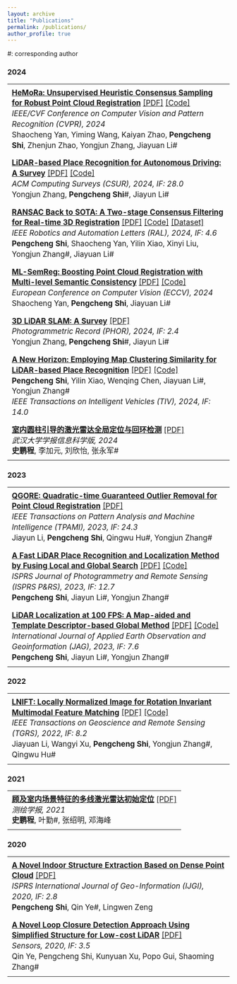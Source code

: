 ```yaml
---
layout: archive
title: "Publications"
permalink: /publications/
author_profile: true
---
```

<style>
  .pub-entry {
    padding: 8px 10px;
    width: 100%;
    vertical-align: middle;
    font-size: 17px;
    border: none;
    line-height: 1.4;
  }
</style>

\#: corresponding author

### 2024
<table style="width:100%; border-collapse: collapse; border: none; border-spacing: 0px; margin:auto;">
  <tr>
    <td class="pub-entry">
      <strong><a href="https://openaccess.thecvf.com/content/CVPR2025/html/Yan_HeMoRa_Unsupervised_Heuristic_Consensus_Sampling_for_Robust_Point_Cloud_Registration_CVPR_2025_paper.html">HeMoRa: Unsupervised Heuristic Consensus Sampling for Robust Point Cloud Registration</a></strong> 
      <a href="https://openaccess.thecvf.com/content/CVPR2025/html/Yan_HeMoRa_Unsupervised_Heuristic_Consensus_Sampling_for_Robust_Point_Cloud_Registration_CVPR_2025_paper.html">[PDF]</a> 
      <a href="https://github.com/Laka-3DV/HeMoRa">[Code]</a>
      <br>
      <em>IEEE/CVF Conference on Computer Vision and Pattern Recognition (CVPR), 2024</em>
      <br>
      Shaocheng Yan, Yiming Wang, Kaiyan Zhao, <strong>Pengcheng Shi</strong>, Zhenjun Zhao, Yongjun Zhang, Jiayuan Li#
    </td>
  </tr>

  <tr>
    <td class="pub-entry">
      <strong><a href="https://dl.acm.org/doi/10.1145/3707446">LiDAR-based Place Recognition for Autonomous Driving: A Survey</a></strong> 
      <a href="https://dl.acm.org/doi/10.1145/3707446">[PDF]</a> 
      <a href="https://github.com/ShiPC-AI/LPR-Survey">[Code]</a>
      <br>
      <em>ACM Computing Surveys (CSUR), 2024, IF: 28.0</em>
      <br>
      Yongjun Zhang, <strong>Pengcheng Shi</strong>#, Jiayun Li#
    </td>
  </tr>

  <tr>
    <td class="pub-entry">
      <strong><a href="https://ieeexplore.ieee.org/document/10758239">RANSAC Back to SOTA: A Two-stage Consensus Filtering for Real-time 3D Registration</a></strong>
      <a href="https://ieeexplore.ieee.org/document/10758239">[PDF]</a>
      <a href="https://github.com/ShiPC-AI/TCF">[Code]</a>
      <a href="https://drive.google.com/drive/folders/1uKN2pqymFc85tY13Cw7kUNop7uQOEOSB">[Dataset]</a> 
      <br>
      <em>IEEE Robotics and Automation Letters (RAL), 2024, IF: 4.6</em>
      <br>
      <strong>Pengcheng Shi</strong>, Shaocheng Yan, Yilin Xiao, Xinyi Liu, Yongjun Zhang#, Jiayuan Li#
    </td>
  </tr>

  <tr>
    <td class="pub-entry">
      <strong><a href="https://link.springer.com/chapter/10.1007/978-3-031-72784-9_2">ML-SemReg: Boosting Point Cloud Registration with Multi-level Semantic Consistency</a></strong>
      <a href="https://link.springer.com/chapter/10.1007/978-3-031-72784-9_2">[PDF]</a>
      <a href="https://github.com/Laka-3DV/ML-SemReg">[Code]</a>
      <br>
      <em>European Conference on Computer Vision (ECCV), 2024</em>
      <br>
      Shaocheng Yan, <strong>Pengcheng Shi</strong>, Jiayuan Li#
      <br>
    </td>
  </tr>

  <tr>
    <td class="pub-entry">
      <strong><a href="https://onlinelibrary.wiley.com/doi/full/10.1111/phor.12497">3D LiDAR SLAM: A Survey</a></strong> <a href="https://onlinelibrary.wiley.com/doi/full/10.1111/phor.12497">[PDF]</a>
      <br>
      <em>Photogrammetric Record (PHOR), 2024, IF: 2.4</em> 
      <br>
      Yongjun Zhang, <strong>Pengcheng Shi</strong>#, Jiayun Li#    
    </td>
  </tr>

  <tr>
    <td class="pub-entry">
      <strong><a href="https://ieeexplore.ieee.org/abstract/document/10416737">A New Horizon: Employing Map Clustering Similarity for LiDAR-based Place Recognition</a></strong>
      <a href="https://ieeexplore.ieee.org/abstract/document/10416737">[PDF]</a>
      <a href="https://github.com/ShiPC-AI/MCS">[Code]</a>
      <br>
      <strong>Pengcheng Shi</strong>, Yilin Xiao, Wenqing Chen, Jiayuan Li#, Yongjun Zhang#
      <br>
      <em>IEEE Transactions on Intelligent Vehicles (TIV), 2024, IF: 14.0</em>
    </td>
  </tr>

  <tr>
    <td class="pub-entry">
      <strong><a href="http://ch.whu.edu.cn/cn/article/doi/10.13203/j.whugis20220761?viewType=SUP">室内圆柱引导的激光雷达全局定位与回环检测</a></strong>
      <a href="http://ch.whu.edu.cn/cn/article/doi/10.13203/j.whugis20220761?viewType=SUP">[PDF]</a>
      <br>
      <em>武汉大学学报信息科学版, 2024</em>
      <br>
      <strong>史鹏程</strong>, 李加元, 刘欣怡, 张永军#
    </td>
  </tr>
</table>

### 2023
<table style="width:100%; border-collapse: collapse; border: none; border-spacing: 0px; margin:auto;">
  <tr>
    <td class="pub-entry">
      <strong><a href="https://ieeexplore.ieee.org/document/10091912">QGORE: Quadratic-time Guaranteed Outlier Removal for Point Cloud Registration</a></strong>
      <a href="https://ieeexplore.ieee.org/document/10091912">[PDF]</a>
      <br>
      <em>IEEE Transactions on Pattern Analysis and Machine Intelligence (TPAMI), 2023, IF: 24.3</em>
      <br>
      Jiayun Li, <strong>Pengcheng Shi</strong>, Qingwu Hu#, Yongjun Zhang#
    </td>
  </tr>

  <tr>
    <td class="pub-entry">
      <strong><a href="https://www.sciencedirect.com/science/article/pii/S0924271623001892">A Fast LiDAR Place Recognition and Localization Method by Fusing Local and Global Search</a></strong>
      <a href="https://www.sciencedirect.com/science/article/pii/S0924271623001892">[PDF]</a>
      <a href="https://github.com/ShiPC-AI/Occupied-Place-Description">[Code]</a>
      <br>
      <em>ISPRS Journal of Photogrammetry and Remote Sensing (ISPRS P&RS), 2023, IF: 12.7</em>
      <br>
      <strong>Pengcheng Shi</strong>, Jiayun Li#, Yongjun Zhang#
    </td>
  </tr>

  <tr>
      <td class="pub-entry">
      <strong><a href="https://www.sciencedirect.com/science/article/pii/S1569843223001589">LiDAR Localization at 100 FPS: A Map-aided and Template Descriptor-based Global Method</a></strong>
      <a href="https://www.sciencedirect.com/science/article/pii/S1569843223001589">[PDF]</a>
      <a href="https://github.com/ShiPC-AI/LiDAR-Localization-100FPS">[Code]</a>
      <br>
      <em>International Journal of Applied Earth Observation and Geoinformation (JAG), 2023, IF: 7.6</em>
      <br>
      <strong>Pengcheng Shi</strong>, Jiayun Li#, Yongjun Zhang#
    </td>
  </tr>
</table>

### 2022
<table style="width:100%; border-collapse: collapse; border: none; border-spacing: 0px; margin:auto;">
  <tr>
    <td class="pub-entry">
      <strong><a href="https://ieeexplore.ieee.org/abstract/document/9751712">LNIFT: Locally Normalized Image for Rotation Invariant Multimodal Feature Matching</a></strong>
      <a href="https://ieeexplore.ieee.org/abstract/document/9751712">[PDF]</a>
      <a href="https://github.com/LJY-RS/LNIFT_exe">[Code]</a>
      <br>
      <em>IEEE Transactions on Geoscience and Remote Sensing (TGRS), 2022, IF: 8.2</em>
      <br>
      Jiayuan Li, Wangyi Xu, <strong>Pengcheng Shi</strong>, Yongjun Zhang#, Qingwu Hu#
    </td>
  </tr>
</table>

### 2021
<table style="width:100%; border-collapse: collapse; border: none; border-spacing: 0px; margin:auto;">
  <tr>
    <td class="pub-entry">
      <strong><a href="http://xb.chinasmp.com/CN/10.11947/j.AGCS.2021.20210268">顾及室内场景特征的多线激光雷达初始定位</a></strong>
      <a href="http://xb.chinasmp.com/CN/10.11947/j.AGCS.2021.20210268">[PDF]</a>
      <br>
      <em>测绘学报, 2021</em>
      <br>
      <strong>史鹏程</strong>, 叶勤#, 张绍明, 邓海峰
    </td>
  </tr>
</table>

### 2020
<table style="width:100%; border-collapse: collapse; border: none; border-spacing: 0px; margin:auto;">
  <tr>
    <td class="pub-entry">
      <strong><a href="https://www.mdpi.com/2220-9964/9/11/660">A Novel Indoor Structure Extraction Based on Dense Point Cloud</a></strong>
      <a href="https://www.mdpi.com/2220-9964/9/11/660">[PDF]</a>
      <br>
      <em>ISPRS International Journal of Geo-Information (IJGI), 2020, IF: 2.8</em>
      <br>
      <strong>Pengcheng Shi</strong>, Qin Ye#, Lingwen Zeng
    </td>
  </tr>

  <tr>
    <td class="pub-entry">
      <strong><a href="https://www.mdpi.com/1424-8220/20/8/2299">A Novel Loop Closure Detection Approach Using Simplified Structure for Low-cost LiDAR</a></strong>
      <a href="https://www.mdpi.com/1424-8220/20/8/2299">[PDF]</a>
      <br>
      <em>Sensors, 2020, IF: 3.5</em>
      <br>
      Qin Ye, Pengcheng Shi</strong>, Kunyuan Xu, Popo Gui, Shaoming Zhang#
    </td>
  </tr>
</table>
